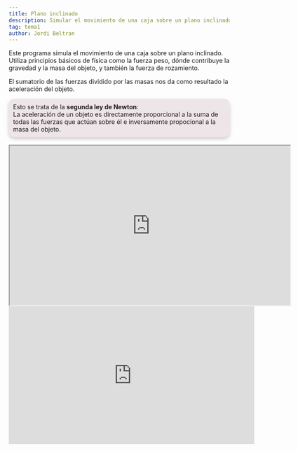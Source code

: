 ```yaml
---
title: Plano inclinado
description: Simular el movimiento de una caja sobre un plano inclinado teniendo en cuenta la fuerza peso y la fuerza de rozamiento
tag: tema1
author: Jordi Beltran
---
```


Este programa simula el movimiento de una caja sobre un plano inclinado. Utiliza principios básicos de física como la fuerza peso, dónde contribuye la gravedad y la masa del objeto, y también la fuerza de rozamiento.

El sumatorio de las fuerzas dividido por las masas nos da como resultado la aceleración del objeto. 

<div style="background-color:#EEE5E9; padding: 10px; border-radius: 14px; box-shadow: 0px 4px 8px 0px rgba(0, 0, 0, 0.2);">
Esto se trata de la <b>segunda ley de Newton</b>:
<br>
La aceleración de un objeto es directamente proporcional a la suma de todas las fuerzas que actúan sobre él e inversamente propocional a la masa del objeto.
</div>

<br>

<div align="center">
<iframe src="https://editor.p5js.org/beltranj/full/PaNOWHhVT" width="640" height="365"></iframe>

<br>

<iframe width="560" height="315" src="https://www.youtube.com/embed/g4WcmiY6UtM?si=T5mmv-6S316LESOM" title="YouTube video player" frameborder="0" allow="accelerometer; autoplay; clipboard-write; encrypted-media; gyroscope; picture-in-picture; web-share" referrerpolicy="strict-origin-when-cross-origin" allowfullscreen></iframe>

</div>